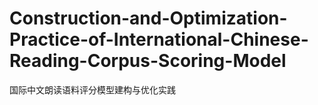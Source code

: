 # Construction-and-Optimization-Practice-of-International-Chinese-Reading-Corpus-Scoring-Model
国际中文朗读语料评分模型建构与优化实践
